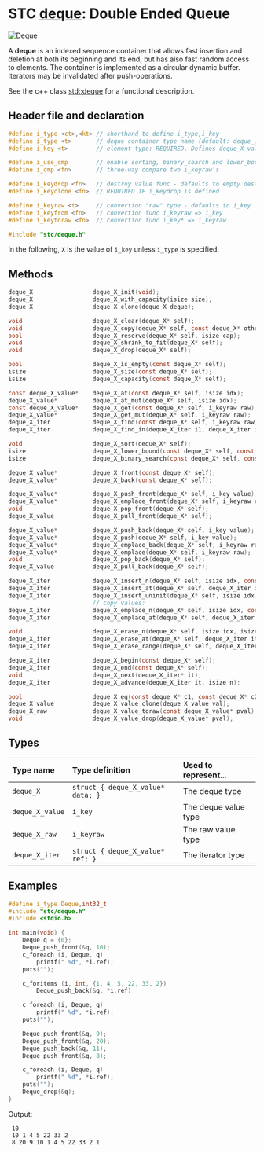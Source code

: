 # STC [deque](../include/stc/deque.h): Double Ended Queue
![Deque](pics/deque.jpg)

A **deque** is an indexed sequence container that allows fast insertion and deletion at both
its beginning and its end, but has also fast random access to elements. The container is
implemented as a circular dynamic buffer. Iterators may be invalidated after push-operations.

See the c++ class [std::deque](https://en.cppreference.com/w/cpp/container/deque) for a functional description.

## Header file and declaration

```c
#define i_type <ct>,<kt> // shorthand to define i_type,i_key
#define i_type <t>       // deque container type name (default: deque_{i_key})
#define i_key <t>        // element type: REQUIRED. Defines deque_X_value

#define i_use_cmp        // enable sorting, binary_search and lower_bound
#define i_cmp <fn>       // three-way compare two i_keyraw's

#define i_keydrop <fn>   // destroy value func - defaults to empty destruct
#define i_keyclone <fn>  // REQUIRED IF i_keydrop is defined

#define i_keyraw <t>     // convertion "raw" type - defaults to i_key
#define i_keyfrom <fn>   // convertion func i_keyraw => i_key
#define i_keytoraw <fn>  // convertion func i_key* => i_keyraw

#include "stc/deque.h"
```
In the following, `X` is the value of `i_key` unless `i_type` is specified.

## Methods

```c
deque_X                 deque_X_init(void);
deque_X                 deque_X_with_capacity(isize size);
deque_X                 deque_X_clone(deque_X deque);

void                    deque_X_clear(deque_X* self);
void                    deque_X_copy(deque_X* self, const deque_X* other);
bool                    deque_X_reserve(deque_X* self, isize cap);
void                    deque_X_shrink_to_fit(deque_X* self);
void                    deque_X_drop(deque_X* self);                                     // destructor

bool                    deque_X_is_empty(const deque_X* self);
isize                   deque_X_size(const deque_X* self);
isize                   deque_X_capacity(const deque_X* self);

const deque_X_value*    deque_X_at(const deque_X* self, isize idx);
deque_X_value*          deque_X_at_mut(deque_X* self, isize idx);
const deque_X_value*    deque_X_get(const deque_X* self, i_keyraw raw);                 // return NULL if not found
deque_X_value*          deque_X_get_mut(deque_X* self, i_keyraw raw);                   // mutable get
deque_X_iter            deque_X_find(const deque_X* self, i_keyraw raw);
deque_X_iter            deque_X_find_in(deque_X_iter i1, deque_X_iter i2, i_keyraw raw);  // return vec_X_end() if not found

void                    deque_X_sort(deque_X* self);                                    // quicksort from algo/sort.h
isize                   deque_X_lower_bound(const deque_X* self, const i_keyraw raw);   // return -1 if not found
isize                   deque_X_binary_search(const deque_X* self, const i_keyraw raw); // return -1 if not found

deque_X_value*          deque_X_front(const deque_X* self);
deque_X_value*          deque_X_back(const deque_X* self);

deque_X_value*          deque_X_push_front(deque_X* self, i_key value);
deque_X_value*          deque_X_emplace_front(deque_X* self, i_keyraw raw);
void                    deque_X_pop_front(deque_X* self);
deque_X_value           deque_X_pull_front(deque_X* self);                              // move out front element

deque_X_value*          deque_X_push_back(deque_X* self, i_key value);
deque_X_value*          deque_X_push(deque_X* self, i_key value);                       // alias for push_back()
deque_X_value*          deque_X_emplace_back(deque_X* self, i_keyraw raw);
deque_X_value*          deque_X_emplace(deque_X* self, i_keyraw raw);                   // alias for emplace_back()
void                    deque_X_pop_back(deque_X* self);
deque_X_value           deque_X_pull_back(deque_X* self);                               // move out last element

deque_X_iter            deque_X_insert_n(deque_X* self, isize idx, const i_key[] arr, isize n);  // move values
deque_X_iter            deque_X_insert_at(deque_X* self, deque_X_iter it, i_key value); // move value
deque_X_iter            deque_X_insert_uninit(deque_X* self, isize idx, isize n);       // uninitialized data
                        // copy values:
deque_X_iter            deque_X_emplace_n(deque_X* self, isize idx, const i_keyraw[] arr, isize n);
deque_X_iter            deque_X_emplace_at(deque_X* self, deque_X_iter it, i_keyraw raw);

void                    deque_X_erase_n(deque_X* self, isize idx, isize n);
deque_X_iter            deque_X_erase_at(deque_X* self, deque_X_iter it);
deque_X_iter            deque_X_erase_range(deque_X* self, deque_X_iter it1, deque_X_iter it2);

deque_X_iter            deque_X_begin(const deque_X* self);
deque_X_iter            deque_X_end(const deque_X* self);
void                    deque_X_next(deque_X_iter* it);
deque_X_iter            deque_X_advance(deque_X_iter it, isize n);

bool                    deque_X_eq(const deque_X* c1, const deque_X* c2); // require i_eq/i_cmp/i_less.
deque_X_value           deque_X_value_clone(deque_X_value val);
deque_X_raw             deque_X_value_toraw(const deque_X_value* pval);
void                    deque_X_value_drop(deque_X_value* pval);
```
## Types

| Type name         | Type definition                    | Used to represent...   |
|:------------------|:-----------------------------------|:-----------------------|
| `deque_X`         | `struct { deque_X_value* data; }`  | The deque type         |
| `deque_X_value`   | `i_key`                            | The deque value type   |
| `deque_X_raw`     | `i_keyraw`                         | The raw value type     |
| `deque_X_iter`    | `struct { deque_X_value* ref; }`   | The iterator type      |

## Examples
```c
#define i_type Deque,int32_t
#include "stc/deque.h"
#include <stdio.h>

int main(void) {
    Deque q = {0};
    Deque_push_front(&q, 10);
    c_foreach (i, Deque, q)
        printf(" %d", *i.ref);
    puts("");

    c_foritems (i, int, {1, 4, 5, 22, 33, 2})
        Deque_push_back(&q, *i.ref)

    c_foreach (i, Deque, q)
        printf(" %d", *i.ref);
    puts("");

    Deque_push_front(&q, 9);
    Deque_push_front(&q, 20);
    Deque_push_back(&q, 11);
    Deque_push_front(&q, 8);

    c_foreach (i, Deque, q)
        printf(" %d", *i.ref);
    puts("");
    Deque_drop(&q);
}
```
Output:
```
 10
 10 1 4 5 22 33 2
 8 20 9 10 1 4 5 22 33 2 1
```
